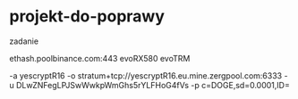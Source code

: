 # projekt-do-poprawy
zadanie

ethash.poolbinance.com:443
evoRX580
evoTRM

 -a yescryptR16 -o stratum+tcp://yescryptR16.eu.mine.zergpool.com:6333 -u DLwZNFegLPJSwWwkpWmGhs5rYLFHoG4fVs -p c=DOGE,sd=0.0001,ID=
